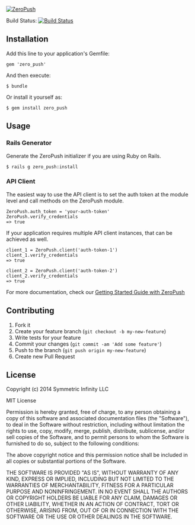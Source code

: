 [![ZeroPush](https://raw.github.com/ZeroPush/zero_push/master/zeropush-header.png)](https://zeropush.com)

Build Status: [![Build Status](https://travis-ci.org/ZeroPush/zero_push.png?branch=master)](https://travis-ci.org/ZeroPush/zero_push)

## Installation

Add this line to your application's Gemfile:

    gem 'zero_push'

And then execute:

    $ bundle

Or install it yourself as:

    $ gem install zero_push

## Usage

### Rails Generator
Generate the ZeroPush initializer if you are using Ruby on Rails.

    $ rails g zero_push:install

### API Client

The easiest way to use the API client is to set the auth token at the module level and call methods on the ZeroPush module.

    ZeroPush.auth_token = 'your-auth-token'
    ZeroPush.verify_credentials
    => true

If your application requires multiple API client instances, that can be achieved as well.

    client_1 = ZeroPush.client('auth-token-1')
    client_1.verify_credentials
    => true

    client_2 = ZeroPush.client('auth-token-2')
    client_2.verify_credentials
    => true

For more documentation, check our [Getting Started Guide with ZeroPush](https://zeropush.com/documentation)

## Contributing

1. Fork it
1. Create your feature branch (`git checkout -b my-new-feature`)
1. Write tests for your feature
1. Commit your changes (`git commit -am 'Add some feature'`)
1. Push to the branch (`git push origin my-new-feature`)
1. Create new Pull Request

## License

Copyright (c) 2014 Symmetric Infinity LLC

MIT License

Permission is hereby granted, free of charge, to any person obtaining
a copy of this software and associated documentation files (the
"Software"), to deal in the Software without restriction, including
without limitation the rights to use, copy, modify, merge, publish,
distribute, sublicense, and/or sell copies of the Software, and to
permit persons to whom the Software is furnished to do so, subject to
the following conditions:

The above copyright notice and this permission notice shall be
included in all copies or substantial portions of the Software.

THE SOFTWARE IS PROVIDED "AS IS", WITHOUT WARRANTY OF ANY KIND,
EXPRESS OR IMPLIED, INCLUDING BUT NOT LIMITED TO THE WARRANTIES OF
MERCHANTABILITY, FITNESS FOR A PARTICULAR PURPOSE AND
NONINFRINGEMENT. IN NO EVENT SHALL THE AUTHORS OR COPYRIGHT HOLDERS BE
LIABLE FOR ANY CLAIM, DAMAGES OR OTHER LIABILITY, WHETHER IN AN ACTION
OF CONTRACT, TORT OR OTHERWISE, ARISING FROM, OUT OF OR IN CONNECTION
WITH THE SOFTWARE OR THE USE OR OTHER DEALINGS IN THE SOFTWARE.

